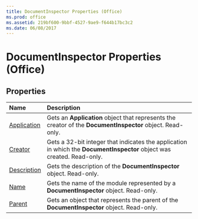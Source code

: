 ```yaml
---
title: DocumentInspector Properties (Office)
ms.prod: office
ms.assetid: 219bf600-9bbf-4527-9ae9-f644b17bc3c2
ms.date: 06/08/2017
---
```



# DocumentInspector Properties (Office)

## Properties



|**Name**|**Description**|
|:-----|:-----|
|[Application](documentinspector-application-property-office.md)|Gets an **Application** object that represents the creator of the **DocumentInspector** object. Read-only.|
|[Creator](documentinspector-creator-property-office.md)|Gets a 32-bit integer that indicates the application in which the **DocumentInspector** object was created. Read-only.|
|[Description](documentinspector-description-property-office.md)|Gets the description of the **DocumentInspector** object. Read-only.|
|[Name](documentinspector-name-property-office.md)|Gets the name of the module represented by a **DocumentInspector** object. Read-only.|
|[Parent](documentinspector-parent-property-office.md)|Gets an object that represents the parent of the **DocumentInspector** object. Read-only.|

